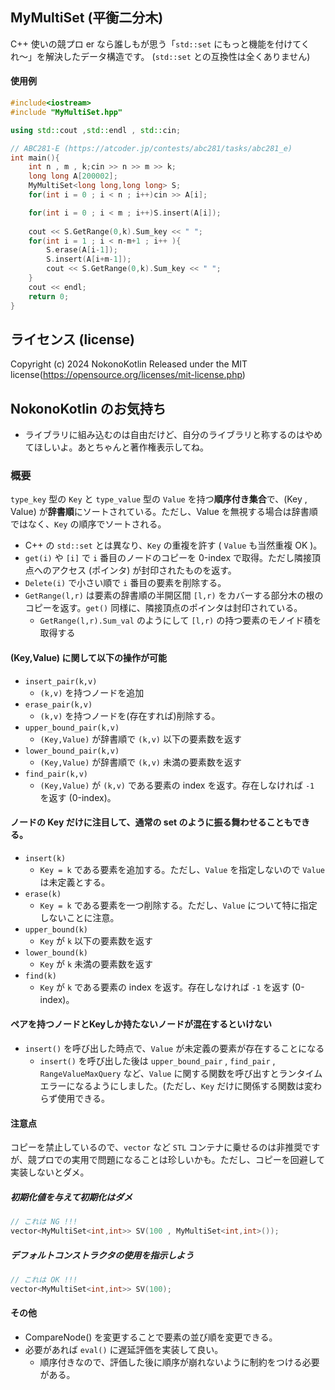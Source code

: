 ## MyMultiSet (平衡二分木)

C++ 使いの競プロ er なら誰しもが思う「`std::set` にもっと機能を付けてくれ〜」を解決したデータ構造です。
(`std::set` との互換性は全くありません)

#### 使用例
```cpp
#include<iostream>
#include "MyMultiSet.hpp"

using std::cout ,std::endl , std::cin;

// ABC281-E (https://atcoder.jp/contests/abc281/tasks/abc281_e)
int main(){
    int n , m , k;cin >> n >> m >> k;
    long long A[200002];
    MyMultiSet<long long,long long> S;
    for(int i = 0 ; i < n ; i++)cin >> A[i];

    for(int i = 0 ; i < m ; i++)S.insert(A[i]);
    
    cout << S.GetRange(0,k).Sum_key << " ";
    for(int i = 1 ; i < n-m+1 ; i++ ){
        S.erase(A[i-1]);
        S.insert(A[i+m-1]);
        cout << S.GetRange(0,k).Sum_key << " ";
    }
    cout << endl;
    return 0;
}
```

## ライセンス (license)
Copyright (c) 2024 NokonoKotlin Released under the MIT license(https://opensource.org/licenses/mit-license.php)


## NokonoKotlin のお気持ち
- ライブラリに組み込むのは自由だけど、自分のライブラリと称するのはやめてほしいよ。あとちゃんと著作権表示してね。


### 概要
`type_key` 型の `Key` と `type_value` 型の `Value` を持つ**順序付き集合**で、(Key , Value) が**辞書順**にソートされている。ただし、Value を無視する場合は辞書順ではなく、`Key` の順序でソートされる。
- C++ の `std::set` とは異なり、`Key` の重複を許す ( `Value` も当然重複 OK )。
- `get(i)` や `[i]` で `i` 番目のノードのコピーを 0-index で取得。ただし隣接頂点へのアクセス (ポインタ) が封印されたものを返す。
- `Delete(i)` で小さい順で `i` 番目の要素を削除する。
- `GetRange(l,r)` は要素の辞書順の半開区間 `[l,r)` をカバーする部分木の根のコピーを返す。`get()` 同様に、隣接頂点のポインタは封印されている。
    - `GetRange(l,r).Sum_val` のようにして `[l,r)` の持つ要素のモノイド積を取得する

#### (Key,Value) に関して以下の操作が可能
- `insert_pair(k,v)`  
    - `(k,v)` を持つノードを追加
- `erase_pair(k,v)`
    - `(k,v)` を持つノードを(存在すれば)削除する。
- `upper_bound_pair(k,v)` 
    - `(Key,Value)` が辞書順で `(k,v)` 以下の要素数を返す
- `lower_bound_pair(k,v)`  
    - `(Key,Value)` が辞書順で `(k,v)` 未満の要素数を返す
- `find_pair(k,v)` 
    - `(Key,Value)` が `(k,v)` である要素の index を返す。存在しなければ `-1` を返す (0-index)。

#### ノードの Key だけに注目して、通常の set のように振る舞わせることもできる。  
- `insert(k)`
    - `Key = k` である要素を追加する。ただし、`Value` を指定しないので `Value` は未定義とする。
- `erase(k)` 
    - `Key = k` である要素を一つ削除する。ただし、`Value` について特に指定しないことに注意。
- `upper_bound(k)` 
    - `Key` が `k` 以下の要素数を返す
- `lower_bound(k)`
    - `Key` が `k` 未満の要素数を返す
- `find(k)`
    - `Key` が `k` である要素の index を返す。存在しなければ `-1` を返す (0-index)。

#### ペアを持つノードとKeyしか持たないノードが混在するといけない
- `insert()` を呼び出した時点で、`Value` が未定義の要素が存在することになる
    - `insert()` を呼び出した後は `upper_bound_pair` , `find_pair` , `RangeValueMaxQuery` など、`Value` に関する関数を呼び出すとランタイムエラーになるようにしました。(ただし、`Key` だけに関係する関数は変わらず使用できる。

#### 注意点
コピーを禁止しているので、`vector` など `STL` コンテナに乗せるのは非推奨ですが、競プロでの実用で問題になることは珍しいかも。ただし、コピーを回避して実装しないとダメ。

##### 初期化値を与えて初期化はダメ
```cpp
// これは NG !!!
vector<MyMultiSet<int,int>> SV(100 , MyMultiSet<int,int>());
```

##### デフォルトコンストラクタの使用を指示しよう
```cpp
// これは OK !!!
vector<MyMultiSet<int,int>> SV(100);
```



#### その他
- CompareNode() を変更することで要素の並び順を変更できる。
- 必要があれば `eval()` に遅延評価を実装して良い。
    - 順序付きなので、評価した後に順序が崩れないように制約をつける必要がある。